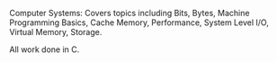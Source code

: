 Computer Systems: Covers topics including Bits, Bytes, Machine Programming Basics, Cache Memory, Performance, System Level I/O, Virtual Memory, Storage.

All work done in C.
